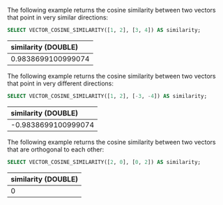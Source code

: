 The following example returns the cosine similarity between two vectors that point in very similar directions:
``` sql
SELECT VECTOR_COSINE_SIMILARITY([1, 2], [3, 4]) AS similarity;
```

| similarity (DOUBLE) |
| :--- |
| 0.9838699100999074 |

The following example returns the cosine similarity between two vectors that point in very different directions:
``` sql
SELECT VECTOR_COSINE_SIMILARITY([1, 2], [-3, -4]) AS similarity;
```

| similarity (DOUBLE) |
| :--- |
| -0.9838699100999074 |

The following example returns the cosine similarity between two vectors that are orthogonal to each other:
``` sql
SELECT VECTOR_COSINE_SIMILARITY([2, 0], [0, 2]) AS similarity;
```

| similarity (DOUBLE) |
| :--- |
| 0 |